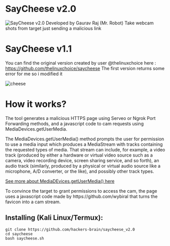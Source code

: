 # SayCheese v2.0
![SayCheese v2.0](https://github.com/hackers-brain/saycheese_v2.0/blob/master/saycheese.png)
Developed by Gaurav Raj (Mr. Robot)
Take webcam shots from target just sending a malicious link

# SayCheese v1.1
You can find the original version created by user @thelinuxchoice
here : https://github.com/thelinuxchoice/saycheese
The first version returns some error for me so i modified it

![cheese](https://user-images.githubusercontent.com/34893261/56869077-e5714d80-69d1-11e9-8ce2-29a254021890.jpg)

# How it works?
<p>The tool generates a malicious HTTPS page using Serveo or Ngrok Port Forwarding methods, and a javascript code to cam requests using MediaDevices.getUserMedia. </p>

<p>The MediaDevices.getUserMedia() method prompts the user for permission to use a media input which produces a MediaStream with tracks containing the requested types of media. That stream can include, for example, a video track (produced by either a hardware or virtual video source such as a camera, video recording device, screen sharing service, and so forth), an audio track (similarly, produced by a physical or virtual audio source like a microphone, A/D converter, or the like), and possibly other track types. </p>

[See more about MediaDEvices.getUserMedia() here](https://developer.mozilla.org/en-US/docs/Web/API/MediaDevices/getUserMedia)
<p> To convince the target to grant permissions to access the cam, the page uses a javascript code made by https://github.com/wybiral that turns the favicon into a cam stream.</p>

## Installing (Kali Linux/Termux):

```
git clone https://github.com/hackers-brain/saycheese_v2.0
cd saycheese
bash saycheese.sh
```

